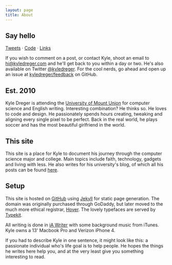 ```yaml
---
layout: page
title: About
---
```


## Say hello

[Tweets](http://twitter.com/kyledreger) &middot; [Code](http://github.com/kyledreger) &middot; [Links](http://pinboard.in/u:kyledreger)

If you wish to comment on a post, or contact Kyle, shoot  an email to <hi@kyledreger.com> and he'll get back to you within a day or two. He's also available on Twitter [@kyledreger](http://twitter.com/kyledreger). For the cool nerds, go ahead and open up an issue at [kyledreger/feedback](https://github.com/kyledreger/feedback/issues/new) on GitHub.

## Est. 2010

Kyle Dreger is attending the [University of Mount Union](http://mountunion.edu) for computer science and English writing. Interesting combination? He thinks so. He loves to code and design. He passionately spends hours creating, tweaking and aligning every single pixel to be perfect. Back in the real world, he plays soccer and has the most beautiful girlfriend in the world.

## This site

This site is a place for Kyle to document his journey through the computer science major and college. Main topics include faith, technology, gadgets and living with less. He also writes for his university's blog, of which all his posts can be found [here](http://blog.mountunion.edu/blog/author/dregerkq/). 

## Setup

This site is hosted on [GitHub](http://github.com) using [Jekyll](https://github.com/mojombo/jekyll/) for static page generation. The domain was originally purchased through GoDaddy, but later moved to the much more ethical registrar, [Hover](http://hover.com). The lovely typefaces are served by [Typekit](http://typekit.com). 

All writing is done in [iA Writer](http://www.iawriter.com/) with some background music from iTunes. Kyle owns a 13' Macbook Pro and Verizon iPhone 4.

If you had to describe Kyle in one sentence, it might look like this: a passionate individual who's life goal is to help people. He hopes the things he writes here help you, and at the very least give you something interesting to read.